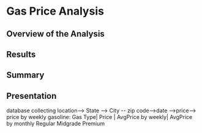 # Gas Price Analysis
## Overview of the Analysis
## Results
## Summary

## Presentation
database collecting
location--> 
State --> City -- zip code-->date -->price--> price by weekly
gasoline: Gas Type| Price | AvgPrice by weekly| AvgPrice by monthly
          Regular
          Midgrade
          Premium 
